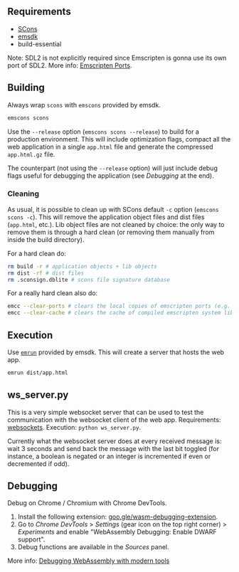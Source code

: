 ## Requirements

- [SCons](https://scons.org/pages/download.html)
- [emsdk](https://emscripten.org/docs/getting_started/downloads.html)
- build-essential

Note: SDL2 is not explicitly required since Emscripten is gonna use its own port of SDL2. More info: [Emscripten Ports](https://emscripten.org/docs/compiling/Building-Projects.html?highlight=sdl2#emscripten-ports).

## Building

Always wrap `scons` with `emscons` provided by emsdk. 

```bash
emscons scons
```

Use the `--release` option (`emscons scons --release`) to build for a production environment. This will include optimization flags, compact all the web application in a single `app.html` file and generate the compressed `app.html.gz` file.

The counterpart (not using the `--release` option) will just include debug flags useful for debugging the application (see *Debugging* at the end).

### Cleaning

As usual, it is possible to clean up with SCons default `-c` option (`emscons scons -c`). This will remove the application object files and dist files (`app.html`, etc.). Lib object files are not cleaned by choice: the only way to remove them is through a hard clean (or removing them manually from inside the build directory).

For a hard clean do:

```bash
rm build -r # application objects + lib objects 
rm dist -rf # dist files
rm .sconsign.dblite # scons file signature database
```

For a really hard clean also do:

```bash
emcc --clear-ports # clears the local copies of emscripten ports (e.g. SDL2)
emcc --clear-cache # clears the cache of compiled emscripten system libraries 
```

## Execution

Use [`emrun`](https://emscripten.org/docs/compiling/Running-html-files-with-emrun.html) provided by emsdk. This will create a server that hosts the web app.

```bash
emrun dist/app.html
```

## ws_server.py

This is a very simple websocket server that can be used to test the communication with the websocket client of the web app. Requirements: [websockets](https://pypi.org/project/websockets). Execution: `python ws_server.py`.

Currently what the websocket server does at every received message is: wait 3 seconds and send back the message with the last bit toggled (for instance, a boolean is negated or an integer is incremented if even or decremented if odd).

## Debugging

Debug on Chrome / Chromium with Chrome DevTools.

1. Install the following extension: [goo.gle/wasm-debugging-extension](https://goo.gle/wasm-debugging-extension).
2. Go to *Chrome DevTools* > *Settings* (gear icon on the top right corner) > *Experiments* and enable "WebAssembly Debugging: Enable DWARF support".
3. Debug functions are available in the *Sources* panel.

More info: [Debugging WebAssembly with modern tools](https://developer.chrome.com/blog/wasm-debugging-2020/)
